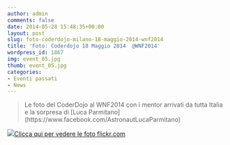 ```yaml
---
author: admin
comments: false
date: 2014-05-28 15:48:35+00:00
layout: post
slug: foto-coderdojo-milano-18-maggio-2014-wnf2014
title: 'Foto: Coderdojo 18 Maggio 2014  @WNF2014'
wordpress_id: 1867
img: event_05.jpg
thumb: event_05.jpg
categories:
- Eventi passati
- News
---
```


<blockquote>Le foto del CoderDojo al WNF2014 con i mentor arrivati da tutta Italia e la sorpresa di [Luca Parmitano](https://www.facebook.com/AstronautLucaParmitano)</blockquote>




[![](//coderdojomilano.it/wp-content/uploads/2014/05/wnf2014.jpg)Clicca qui per vedere le foto flickr.com](https://www.flickr.com/photos/98942956@N02/sets/72157644421346170/)
